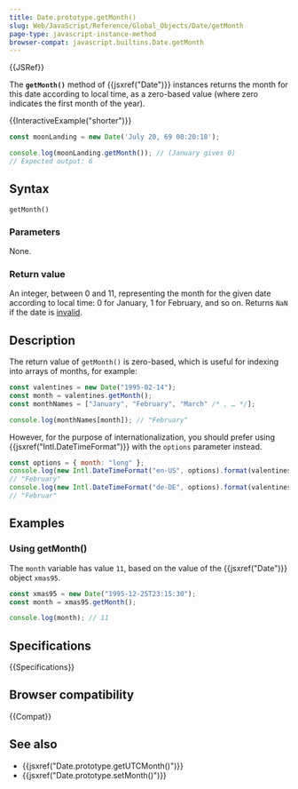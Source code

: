 ```yaml
---
title: Date.prototype.getMonth()
slug: Web/JavaScript/Reference/Global_Objects/Date/getMonth
page-type: javascript-instance-method
browser-compat: javascript.builtins.Date.getMonth
---
```


{{JSRef}}

The **`getMonth()`** method of {{jsxref("Date")}} instances returns the month for this date according to local time, as a zero-based value (where zero indicates the first month of the year).

{{InteractiveExample("shorter")}}

```js interactive-example
const moonLanding = new Date('July 20, 69 00:20:18');

console.log(moonLanding.getMonth()); // (January gives 0)
// Expected output: 6

```

## Syntax

```js-nolint
getMonth()
```

### Parameters

None.

### Return value

An integer, between 0 and 11, representing the month for the given date according to local time: 0 for January, 1 for February, and so on. Returns `NaN` if the date is [invalid](/en-US/docs/Web/JavaScript/Reference/Global_Objects/Date#the_epoch_timestamps_and_invalid_date).

## Description

The return value of `getMonth()` is zero-based, which is useful for indexing into arrays of months, for example:

```js
const valentines = new Date("1995-02-14");
const month = valentines.getMonth();
const monthNames = ["January", "February", "March" /* , … */];

console.log(monthNames[month]); // "February"
```

However, for the purpose of internationalization, you should prefer using {{jsxref("Intl.DateTimeFormat")}} with the `options` parameter instead.

```js
const options = { month: "long" };
console.log(new Intl.DateTimeFormat("en-US", options).format(valentines));
// "February"
console.log(new Intl.DateTimeFormat("de-DE", options).format(valentines));
// "Februar"
```

## Examples

### Using getMonth()

The `month` variable has value `11`, based on the value of the {{jsxref("Date")}} object `xmas95`.

```js
const xmas95 = new Date("1995-12-25T23:15:30");
const month = xmas95.getMonth();

console.log(month); // 11
```

## Specifications

{{Specifications}}

## Browser compatibility

{{Compat}}

## See also

- {{jsxref("Date.prototype.getUTCMonth()")}}
- {{jsxref("Date.prototype.setMonth()")}}
